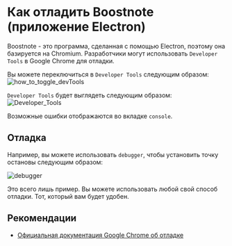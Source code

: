 # Как отладить Boostnote (приложение Electron)
Boostnote - это программа, сделанная с помощью Electron, поэтому она базируется на Chromium. Разработчики могут использовать `Developer Tools` в Google Chrome для отладки.

Вы можете переключиться в `Developer Tools` следующим образом:
![how_to_toggle_devTools](https://cloud.githubusercontent.com/assets/11307908/24343585/162187e2-127c-11e7-9c01-23578db03ecf.png)

`Developer Tools` будет выглядеть следующим образом:
![Developer_Tools](https://cloud.githubusercontent.com/assets/11307908/24343545/eff9f3a6-127b-11e7-94cf-cb67bfda634a.png)

Возможные ошибки отображаются во вкладке `console`.

## Отладка
Например, вы можете использовать `debugger`, чтобы установить точку остановы следующим образом:

![debugger](https://cloud.githubusercontent.com/assets/11307908/24343879/9459efea-127d-11e7-9943-f60bf7f66d4a.png)

Это всего лишь пример. Вы можете использовать любой свой способ отладки. Тот, который вам будет удобен.

## Рекомендации
* [Официальная документация Google Chrome об отладке](https://developer.chrome.com/devtools)
